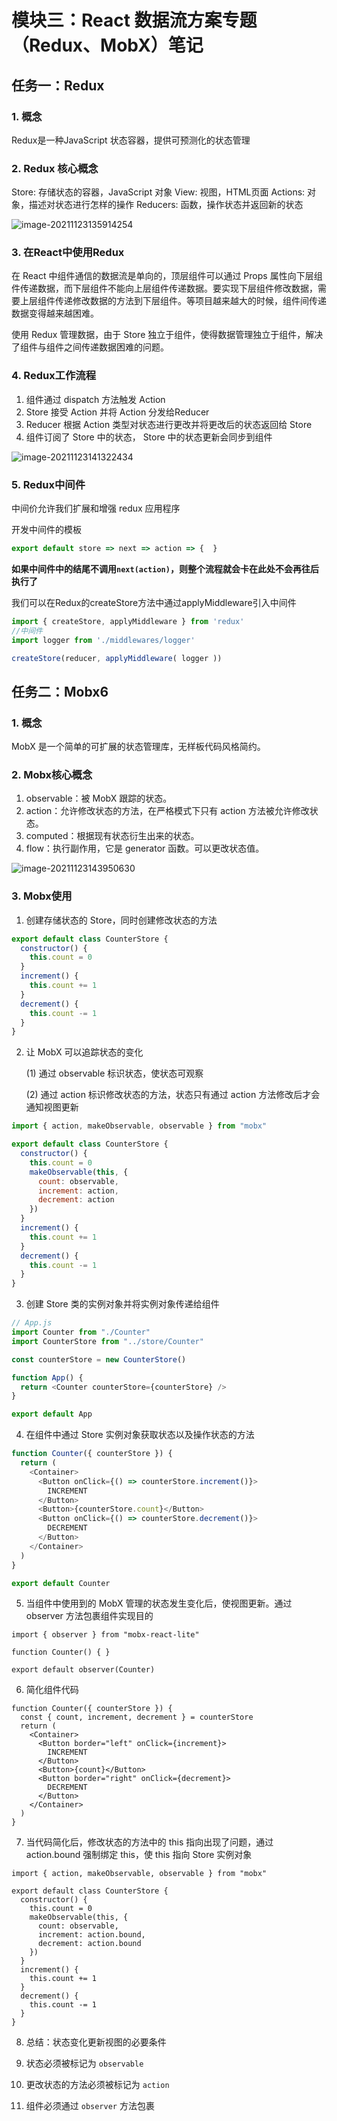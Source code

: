 # 模块三：React 数据流方案专题（Redux、MobX）笔记  

## 任务一：Redux

### 1. 概念

 Redux是一种JavaScript 状态容器，提供可预测化的状态管理

### 2. Redux 核心概念

Store: 存储状态的容器，JavaScript 对象
View: 视图，HTML页面
Actions: 对象，描述对状态进行怎样的操作
Reducers: 函数，操作状态并返回新的状态

![image-20211123135914254](images/image-20211123135914254.png)

### 3. 在React中使用Redux

在 React 中组件通信的数据流是单向的，顶层组件可以通过 Props 属性向下层组件传递数据，而下层组件不能向上层组件传递数据。要实现下层组件修改数据，需要上层组件传递修改数据的方法到下层组件。等项目越来越大的时候，组件间传递数据变得越来越困难。

使用 Redux 管理数据，由于 Store 独立于组件，使得数据管理独立于组件，解决了组件与组件之间传递数据困难的问题。

### 4. Redux工作流程

1. 组件通过 dispatch 方法触发 Action
2. Store 接受 Action 并将 Action 分发给Reducer
3. Reducer 根据 Action 类型对状态进行更改并将更改后的状态返回给 Store
4. 组件订阅了 Store 中的状态， Store 中的状态更新会同步到组件

![image-20211123141322434](images/image-20211123141322434.png)

### 5. Redux中间件

中间价允许我们扩展和增强 redux 应用程序

开发中间件的模板

```js
export default store => next => action => {  }
```

**如果中间件中的结尾不调用`next(action)`，则整个流程就会卡在此处不会再往后执行了**

我们可以在Redux的createStore方法中通过applyMiddleware引入中间件

```js
import { createStore, applyMiddleware } from 'redux'
//中间件
import logger from './middlewares/logger' 

createStore(reducer, applyMiddleware( logger ))
```

## 任务二：Mobx6

### 1. 概念

MobX 是一个简单的可扩展的状态管理库，无样板代码风格简约。

### 2. Mobx核心概念

1. observable：被 MobX 跟踪的状态。
2. action：允许修改状态的方法，在严格模式下只有 action 方法被允许修改状态。
3. computed：根据现有状态衍生出来的状态。
4. flow：执行副作用，它是 generator 函数。可以更改状态值。

![image-20211123143950630](images/image-20211123143950630.png)

### 3. Mobx使用

1. 创建存储状态的 Store，同时创建修改状态的方法

```js
export default class CounterStore {
  constructor() {
    this.count = 0
  }
  increment() {
    this.count += 1
  }
  decrement() {
    this.count -= 1
  }
}
```

2. 让 MobX 可以追踪状态的变化

   (1) 通过 observable 标识状态，使状态可观察

   (2) 通过 action 标识修改状态的方法，状态只有通过 action 方法修改后才会通知视图更新

```js
import { action, makeObservable, observable } from "mobx"

export default class CounterStore {
  constructor() {
    this.count = 0
    makeObservable(this, {
      count: observable,
      increment: action,
      decrement: action
    })
  }
  increment() {
    this.count += 1
  }
  decrement() {
    this.count -= 1
  }
}
```

3. 创建 Store 类的实例对象并将实例对象传递给组件

```js
// App.js
import Counter from "./Counter"
import CounterStore from "../store/Counter"

const counterStore = new CounterStore()

function App() {
  return <Counter counterStore={counterStore} />
}

export default App
```

4. 在组件中通过 Store 实例对象获取状态以及操作状态的方法

```js
function Counter({ counterStore }) {
  return (
    <Container>
      <Button onClick={() => counterStore.increment()}>
        INCREMENT
      </Button>
      <Button>{counterStore.count}</Button>
      <Button onClick={() => counterStore.decrement()}>
        DECREMENT
      </Button>
    </Container>
  )
}

export default Counter
```

5. 当组件中使用到的 MobX 管理的状态发生变化后，使视图更新。通过 observer 方法包裹组件实现目的

```react
import { observer } from "mobx-react-lite"

function Counter() { }

export default observer(Counter)
```

6. 简化组件代码

```react
function Counter({ counterStore }) {
  const { count, increment, decrement } = counterStore
  return (
    <Container>
      <Button border="left" onClick={increment}>
        INCREMENT
      </Button>
      <Button>{count}</Button>
      <Button border="right" onClick={decrement}>
        DECREMENT
      </Button>
    </Container>
  )
}
```

7. 当代码简化后，修改状态的方法中的 this 指向出现了问题，通过 action.bound 强制绑定 this，使 this 指向 Store 实例对象

```react
import { action, makeObservable, observable } from "mobx"

export default class CounterStore {
  constructor() {
    this.count = 0
    makeObservable(this, {
      count: observable,
      increment: action.bound,
      decrement: action.bound
    })
  }
  increment() {
    this.count += 1
  }
  decrement() {
    this.count -= 1
  }
}
```

8. 总结：状态变化更新视图的必要条件

1. 状态必须被标记为 `observable`
2. 更改状态的方法必须被标记为 `action`
3. 组件必须通过 `observer` 方法包裹
